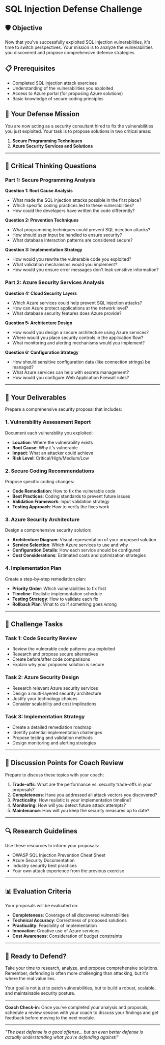 # SQL Injection Defense Challenge

## 🛡️ Objective

Now that you've successfully exploited SQL injection vulnerabilities, it's time to switch perspectives. Your mission is to analyze the vulnerabilities you discovered and propose comprehensive defense strategies.

## 📋 Prerequisites

- Completed SQL injection attack exercises
- Understanding of the vulnerabilities you exploited
- Access to Azure portal (for proposing Azure solutions)
- Basic knowledge of secure coding principles

## 🎯 Your Defense Mission

You are now acting as a security consultant hired to fix the vulnerabilities you just exploited. Your task is to propose solutions in two critical areas:

1. **Secure Programming Techniques**
2. **Azure Security Services and Solutions**

---

## 🤔 Critical Thinking Questions

### Part 1: Secure Programming Analysis

**Question 1: Root Cause Analysis**
- What made the SQL injection attacks possible in the first place?
- Which specific coding practices led to these vulnerabilities?
- How could the developers have written the code differently?

**Question 2: Prevention Techniques**
- What programming techniques could prevent SQL injection attacks?
- How should user input be handled to ensure security?
- What database interaction patterns are considered secure?

**Question 3: Implementation Strategy**
- How would you rewrite the vulnerable code you exploited?
- What validation mechanisms would you implement?
- How would you ensure error messages don't leak sensitive information?

### Part 2: Azure Security Services Analysis

**Question 4: Cloud Security Layers**
- Which Azure services could help prevent SQL injection attacks?
- How can Azure protect applications at the network level?
- What database security features does Azure provide?

**Question 5: Architecture Design**
- How would you design a secure architecture using Azure services?
- Where would you place security controls in the application flow?
- What monitoring and alerting mechanisms would you implement?

**Question 6: Configuration Strategy**
- How should sensitive configuration data (like connection strings) be managed?
- What Azure services can help with secrets management?
- How would you configure Web Application Firewall rules?

---

## 📝 Your Deliverables

Prepare a comprehensive security proposal that includes:

### 1. Vulnerability Assessment Report
Document each vulnerability you exploited:
- **Location**: Where the vulnerability exists
- **Root Cause**: Why it's vulnerable
- **Impact**: What an attacker could achieve
- **Risk Level**: Critical/High/Medium/Low

### 2. Secure Coding Recommendations
Propose specific coding changes:
- **Code Remediation**: How to fix the vulnerable code
- **Best Practices**: Coding standards to prevent future issues
- **Validation Framework**: Input validation strategy
- **Testing Approach**: How to verify the fixes work

### 3. Azure Security Architecture
Design a comprehensive security solution:
- **Architecture Diagram**: Visual representation of your proposed solution
- **Service Selection**: Which Azure services to use and why
- **Configuration Details**: How each service should be configured
- **Cost Considerations**: Estimated costs and optimization strategies

### 4. Implementation Plan
Create a step-by-step remediation plan:
- **Priority Order**: Which vulnerabilities to fix first
- **Timeline**: Realistic implementation schedule
- **Testing Strategy**: How to validate each fix
- **Rollback Plan**: What to do if something goes wrong

---

## 🎯 Challenge Tasks

### Task 1: Code Security Review
- Review the vulnerable code patterns you exploited
- Research and propose secure alternatives
- Create before/after code comparisons
- Explain why your proposed solution is secure

### Task 2: Azure Security Design
- Research relevant Azure security services
- Design a multi-layered security architecture
- Justify your technology choices
- Consider scalability and cost implications

### Task 3: Implementation Strategy
- Create a detailed remediation roadmap
- Identify potential implementation challenges
- Propose testing and validation methods
- Design monitoring and alerting strategies

---

## 💭 Discussion Points for Coach Review

Prepare to discuss these topics with your coach:

1. **Trade-offs**: What are the performance vs. security trade-offs in your proposals?
2. **Completeness**: Have you addressed all attack vectors you discovered?
3. **Practicality**: How realistic is your implementation timeline?
4. **Monitoring**: How will you detect future attack attempts?
5. **Maintenance**: How will you keep the security measures up to date?

---

## 🔍 Research Guidelines

Use these resources to inform your proposals:
- OWASP SQL Injection Prevention Cheat Sheet
- Azure Security Documentation
- Industry security best practices
- Your own attack experience from the previous exercise

---

## 📊 Evaluation Criteria

Your proposals will be evaluated on:
- **Completeness**: Coverage of all discovered vulnerabilities
- **Technical Accuracy**: Correctness of proposed solutions
- **Practicality**: Feasibility of implementation
- **Innovation**: Creative use of Azure services
- **Cost Awareness**: Consideration of budget constraints

---

## 🚀 Ready to Defend?

Take your time to research, analyze, and propose comprehensive solutions. Remember, defending is often more challenging than attacking, but it's where the real value lies.

Your goal is not just to patch vulnerabilities, but to build a robust, scalable, and maintainable security posture.

---

**Coach Check-in**: Once you've completed your analysis and proposals, schedule a review session with your coach to discuss your findings and get feedback before moving to the next module.

---

*"The best defense is a good offense... but an even better defense is actually understanding what you're defending against!"*